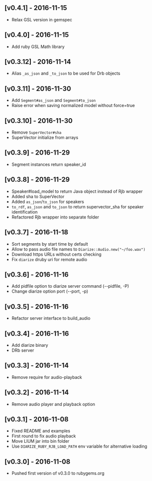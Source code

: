 ## [v0.4.1] - 2016-11-15

- Relax GSL version in gemspec

## [v0.4.0] - 2016-11-15

- Add ruby GSL Math library

## [v0.3.12] - 2016-11-14

- Alias `_as_json` and `_to_json` to be used for Drb objects

## [v0.3.11] - 2016-11-30

- Add `Segment#as_json` and `Segment#to_json`
- Raise error when saving normalized model without force=true

## [v0.3.10] - 2016-11-30

- Remove `SuperVector#sha`
- SuperVector initialize from arrays

## [v0.3.9] - 2016-11-29

- Segment instances return speaker_id

## [v0.3.8] - 2016-11-29

- Speaker#load_model to return Java object instead of Rjb wrapper
- Added sha to SuperVector
- Added `as_json`/`to_json` for speakers
- `to_rdf`, `as_json` and `to_json` to return supervector_sha for speaker identification
- Refactored Rjb wrapper into separate folder

## [v0.3.7] - 2016-11-18

- Sort segments by start time by default
- Allow to pass audio file names to `Diarize::Audio.new("~/foo.wav")`
- Download https URLs without certs checking
- Fix `diarize` druby uri for remote audio

## [v0.3.6] - 2016-11-16

- Add pidfile option to diarize server command (--pidfile, -P)
- Change diarize option port (--port, -p)

## [v0.3.5] - 2016-11-16

- Refactor server interface to build_audio

## [v0.3.4] - 2016-11-16

- Add diarize binary
- DRb server

## [v0.3.3] - 2016-11-14

- Remove require for audio-playback

## [v0.3.2] - 2016-11-14

- Remove audio player and playback option

## [v0.3.1] - 2016-11-08

- Fixed README and examples
- First round to fix audio playback
- Move LIUM jar into bin folder
- Use `DIARIZE_RUBY_RJB_LOAD_PATH` env variable for alternative loading

## [v0.3.0] - 2016-11-08

- Pushed first version of v0.3.0 to rubygems.org
